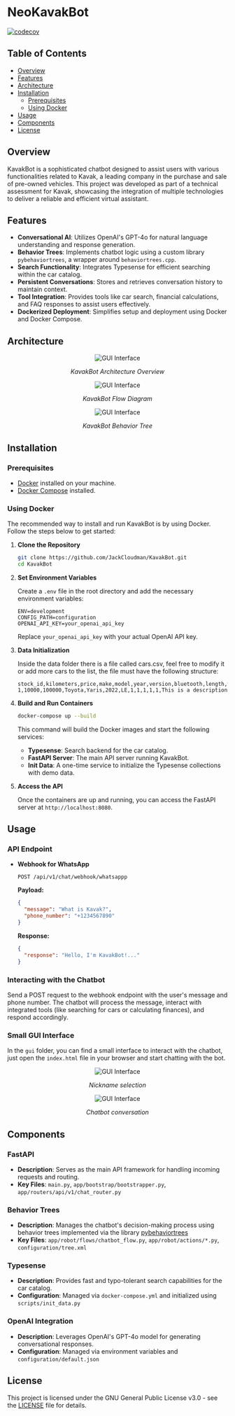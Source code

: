 # NeoKavakBot

[![codecov](https://codecov.io/gh/JackCloudman/KavakBot/branch/main/graph/badge.svg?token=Q1XXDAKDFR)](https://codecov.io/gh/JackCloudman/KavakBot)

## Table of Contents

- [Overview](#overview)
- [Features](#features)
- [Architecture](#architecture)
- [Installation](#installation)
  - [Prerequisites](#prerequisites)
  - [Using Docker](#using-docker)
- [Usage](#usage)
- [Components](#components)
- [License](#license)

## Overview

KavakBot is a sophisticated chatbot designed to assist users with various functionalities related to Kavak, a leading company in the purchase and sale of pre-owned vehicles. This project was developed as part of a technical assessment for Kavak, showcasing the integration of multiple technologies to deliver a reliable and efficient virtual assistant.

## Features

- **Conversational AI**: Utilizes OpenAI's GPT-4o for natural language understanding and response generation.
- **Behavior Trees**: Implements chatbot logic using a custom library `pybehaviortrees`, a wrapper around `behaviortrees.cpp`.
- **Search Functionality**: Integrates Typesense for efficient searching within the car catalog.
- **Persistent Conversations**: Stores and retrieves conversation history to maintain context.
- **Tool Integration**: Provides tools like car search, financial calculations, and FAQ responses to assist users effectively.
- **Dockerized Deployment**: Simplifies setup and deployment using Docker and Docker Compose.

## Architecture
<div style="text-align: center;">
  <img src="assets/architecture.png" alt="GUI Interface" />
  <p><em>KavakBot Architecture Overview</em></p>
</div>

<div style="text-align: center;">
  <img src="assets/flowdiagram.png" alt="GUI Interface" />
  <p><em>KavakBot Flow Diagram</em></p>
</div>

<div style="text-align: center;">
  <img src="assets/behaviortree.png" alt="GUI Interface" />
  <p><em>KavakBot Behavior Tree</em></p>
</div>

## Installation

### Prerequisites

- [Docker](https://www.docker.com/get-started) installed on your machine.
- [Docker Compose](https://docs.docker.com/compose/install/) installed.

### Using Docker

The recommended way to install and run KavakBot is by using Docker. Follow the steps below to get started:

1. **Clone the Repository**

   ```bash
   git clone https://github.com/JackCloudman/KavakBot.git
   cd KavakBot
   ```

2. **Set Environment Variables**

   Create a `.env` file in the root directory and add the necessary environment variables:

   ```env
   ENV=development
   CONFIG_PATH=configuration
   OPENAI_API_KEY=your_openai_api_key
   ```

   Replace `your_openai_api_key` with your actual OpenAI API key.

3. **Data Initialization**

    Inside the data folder there is a file called cars.csv, feel free to modify it or add more cars to the list, the file must have the following structure:
    ```csv
   stock_id,kilometers,price,make,model,year,version,bluetooth,length,width,height,carplay,description
    1,10000,100000,Toyota,Yaris,2022,LE,1,1,1,1,1,This is a description
    ```

4. **Build and Run Containers**

   ```bash
   docker-compose up --build
   ```

   This command will build the Docker images and start the following services:

   - **Typesense**: Search backend for the car catalog.
   - **FastAPI Server**: The main API server running KavakBot.
   - **Init Data**: A one-time service to initialize the Typesense collections with demo data.

5. **Access the API**

   Once the containers are up and running, you can access the FastAPI server at `http://localhost:8080`.

## Usage

### API Endpoint

- **Webhook for WhatsApp**

  ```
  POST /api/v1/chat/webhook/whatsappp
  ```

  **Payload:**

  ```json
  {
    "message": "What is Kavak?",
    "phone_number": "+1234567890"
  }
  ```

  **Response:**

  ```json
  {
    "response": "Hello, I'm KavakBot!..."
  }
  ```

### Interacting with the Chatbot

Send a POST request to the webhook endpoint with the user's message and phone number. The chatbot will process the message, interact with integrated tools (like searching for cars or calculating finances), and respond accordingly.

### Small GUI Interface

In the `gui` folder, you can find a small interface to interact with the chatbot, just open the `index.html` file in your browser and start chatting with the bot.
<div style="text-align: center;">
  <img src="assets/gui1.png" alt="GUI Interface" />
  <p><em>Nickname selection</em></p>
</div>

<div style="text-align: center;">
  <img src="assets/gui2.png" alt="GUI Interface" />
  <p><em>Chatbot conversation</em></p>
</div>

## Components

### FastAPI

- **Description**: Serves as the main API framework for handling incoming requests and routing.
- **Key Files**: `main.py`, `app/bootstrap/bootstrapper.py`, `app/routers/api/v1/chat_router.py`

### Behavior Trees

- **Description**: Manages the chatbot's decision-making process using behavior trees implemented via the library [pybehaviortrees](https://github.com/junoai-org/pybehaviortree)
- **Key Files**: `app/robot/flows/chatbot_flow.py`, `app/robot/actions/*.py`, `configuration/tree.xml`

### Typesense

- **Description**: Provides fast and typo-tolerant search capabilities for the car catalog.
- **Configuration**: Managed via `docker-compose.yml` and initialized using `scripts/init_data.py`

### OpenAI Integration

- **Description**: Leverages OpenAI's GPT-4o model for generating conversational responses.
- **Configuration**: Managed via environment variables and `configuration/default.json`

## License

This project is licensed under the GNU General Public License v3.0 - see the [LICENSE](LICENSE) file for details.
